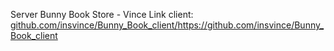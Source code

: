 Server Bunny Book Store - Vince
Link client: [github.com/insvince/Bunny_Book_client/](https://github.com/insvince/Bunny_Book_client)https://github.com/insvince/Bunny_Book_client
